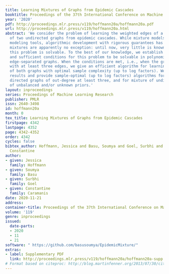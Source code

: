 ```yaml
---
title: Learning Mixtures of Graphs from Epidemic Cascades
booktitle: Proceedings of the 37th International Conference on Machine Learning
year: '2020'
pdf: http://proceedings.mlr.press/v119/hoffmann20a/hoffmann20a.pdf
url: http://proceedings.mlr.press/v119/hoffmann20a.html
abstract: 'We consider the problem of learning the weighted edges of a balanced mixture
  of two undirected graphs from epidemic cascades. While mixture models are popular
  modeling tools, algorithmic development with rigorous guarantees has lagged. Graph
  mixtures are apparently no exception: until now, very little is known about whether
  this problem is solvable. To the best of our knowledge, we establish the first necessary
  and sufficient conditions for this problem to be solvable in polynomial time on
  edge-separated graphs. When the conditions are met, i.e., when the graphs are connected
  with at least three edges, we give an efficient algorithm for learning the weights
  of both graphs with optimal sample complexity (up to log factors). We give complementary
  results and provide sample-optimal (up to log factors) algorithms for mixtures of
  directed graphs of out-degree at least three, and for mixture of undirected graphs
  of unbalanced and/or unknown priors.'
layout: inproceedings
series: Proceedings of Machine Learning Research
publisher: PMLR
issn: 2640-3498
id: hoffmann20a
month: 0
tex_title: Learning Mixtures of Graphs from Epidemic Cascades
firstpage: 4342
lastpage: 4352
page: 4342-4352
order: 4342
cycles: false
bibtex_author: Hoffmann, Jessica and Basu, Soumya and Goel, Surbhi and Caramanis,
  Constantine
author:
- given: Jessica
  family: Hoffmann
- given: Soumya
  family: Basu
- given: Surbhi
  family: Goel
- given: Constantine
  family: Caramanis
date: 2020-11-21
address: 
container-title: Proceedings of the 37th International Conference on Machine Learning
volume: '119'
genre: inproceedings
issued:
  date-parts:
  - 2020
  - 11
  - 21
software: " https://github.com/basusoumya/EpidemicMixture/"
extras:
- label: Supplementary PDF
  link: http://proceedings.mlr.press/v119/hoffmann20a/hoffmann20a-supp.pdf
# Format based on citeproc: http://blog.martinfenner.org/2013/07/30/citeproc-yaml-for-bibliographies/
---
```

